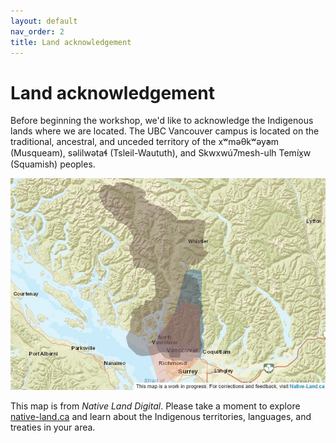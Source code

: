 ```yaml
---
layout: default
nav_order: 2
title: Land acknowledgement 
---
```

# Land acknowledgement

Before beginning the workshop, we'd like to acknowledge the Indigenous lands where we are located. The UBC Vancouver campus is located on the traditional, ancestral, and unceded territory of the xʷməθkʷəy̓əm (Musqueam), səlilwətaɬ (Tsleil-Waututh), and Skwxwú7mesh-ulh Temíx̱w (Squamish) peoples.

![map from Native Land Digital](native_land_map.png)

This map is from <em>Native Land Digital</em>. Please take a moment to explore [native-land.ca](https://native-land.ca/) and learn about the Indigenous territories, languages, and treaties in your area.
